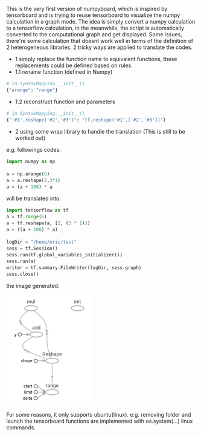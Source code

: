 This is the very first version of numpyboard, which is inspired by tensorboard and is trying to reuse tensorboard to visualize the numpy calculation in a graph mode.
The idea is simply convert a numpy calculation to a tensorflow calculation, in the meanwhile, the script is automatically converted to the computational graph and get displayed.
Some issues, there're some calculation that doesnt work well in terms of the definition of 2 heterogeneous libraries. 2 tricky ways are applied to translate the codes.

- 1 simply replace the function name to equivalent functions, these replacements could be defined based on rules.
 - 1.1 rename function (defined in Numpy)
```python
# in SyntaxMapping.__init__()
{"arange": "range"}
```
 - 1.2 reconstruct function and parameters
```python
# in SyntaxMapping.__init__()
{"'#1'.reshape('#2','#3')": "tf.reshape('#1',['#2','#3'])"}
```
- 2 using some wrap library to handle the translation (This is still to be worked out)

e.g. followings codes:
```python
import numpy as np

a = np.arange(6)
a = a.reshape(2,3*1)
a = (a + 100) * a
```

will be translated into:
```python
import tensorflow as tf
a = tf.range(6)
a = tf.reshape(a, [2, (3 * 1)])
a = ((a + 100) * a)

logDir = "/home/eric/test" 
sess = tf.Session()
sess.run(tf.global_variables_initializer())
sess.run(a)
writer = tf.summary.FileWriter(logDir, sess.graph)
sess.close()
```
the image generated:

![tb-result](img/tb-result.png?raw=true)

For some reasons, it only supports ubuntu(linux). e.g. removing folder and launch the tensorboard functions are implemented with os.system(...) linux commands.
